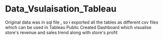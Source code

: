 # Data_Vsulaisation_Tableau
Original data was in sql file , so i exported all the tables as different csv files which can be used in Tableau Public
Created Dashboard which visualise store's revenue and sales trend along with store's profit 
